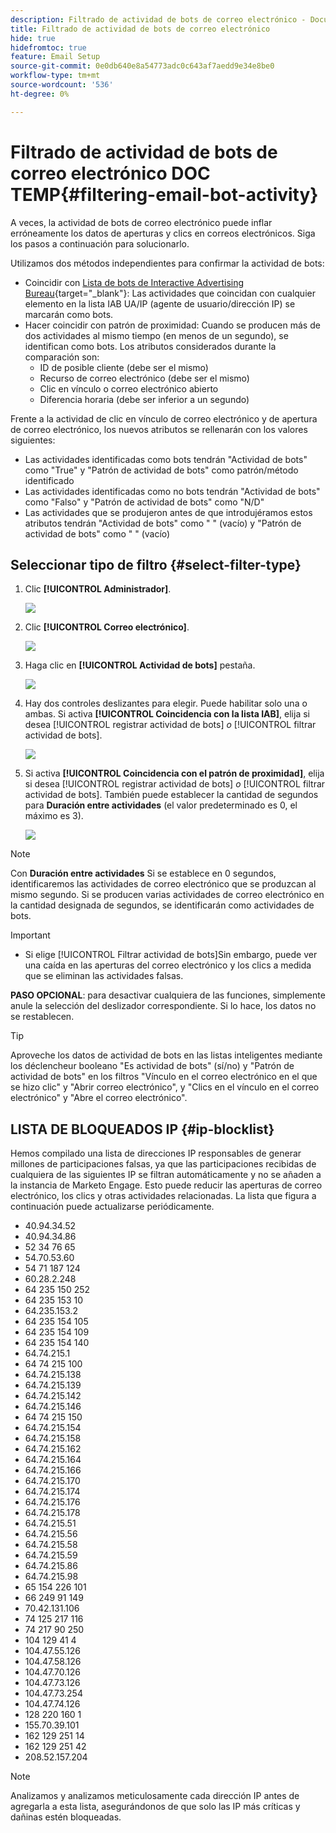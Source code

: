 ```yaml
---
description: Filtrado de actividad de bots de correo electrónico - Documentos de Marketo - Documentación del producto
title: Filtrado de actividad de bots de correo electrónico
hide: true
hidefromtoc: true
feature: Email Setup
source-git-commit: 0e0db640e8a54773adc0c643af7aedd9e34e8be0
workflow-type: tm+mt
source-wordcount: '536'
ht-degree: 0%

---
```


# Filtrado de actividad de bots de correo electrónico DOC TEMP{#filtering-email-bot-activity}

A veces, la actividad de bots de correo electrónico puede inflar erróneamente los datos de aperturas y clics en correos electrónicos. Siga los pasos a continuación para solucionarlo.

Utilizamos dos métodos independientes para confirmar la actividad de bots:

* Coincidir con [Lista de bots de Interactive Advertising Bureau](https://www.iab.com/guidelines/iab-abc-international-spiders-bots-list/){target="_blank"}: Las actividades que coincidan con cualquier elemento en la lista IAB UA/IP (agente de usuario/dirección IP) se marcarán como bots.
* Hacer coincidir con patrón de proximidad: Cuando se producen más de dos actividades al mismo tiempo (en menos de un segundo), se identifican como bots. Los atributos considerados durante la comparación son:
   * ID de posible cliente (debe ser el mismo)
   * Recurso de correo electrónico (debe ser el mismo)
   * Clic en vínculo o correo electrónico abierto
   * Diferencia horaria (debe ser inferior a un segundo)

Frente a la actividad de clic en vínculo de correo electrónico y de apertura de correo electrónico, los nuevos atributos se rellenarán con los valores siguientes:

* Las actividades identificadas como bots tendrán &quot;Actividad de bots&quot; como &quot;True&quot; y &quot;Patrón de actividad de bots&quot; como patrón/método identificado
* Las actividades identificadas como no bots tendrán &quot;Actividad de bots&quot; como &quot;Falso&quot; y &quot;Patrón de actividad de bots&quot; como &quot;N/D&quot;
* Las actividades que se produjeron antes de que introdujéramos estos atributos tendrán &quot;Actividad de bots&quot; como &quot; &quot; (vacío) y &quot;Patrón de actividad de bots&quot; como &quot; &quot; (vacío)

## Seleccionar tipo de filtro {#select-filter-type}

1. Clic **[!UICONTROL Administrador]**.

   ![](assets/filtering-email-bot-activity-1.png)

1. Clic **[!UICONTROL Correo electrónico]**.

   ![](assets/filtering-email-bot-activity-2.png)

1. Haga clic en **[!UICONTROL Actividad de bots]** pestaña.

   ![](assets/filtering-email-bot-activity-3.png)

1. Hay dos controles deslizantes para elegir. Puede habilitar solo una o ambas. Si activa **[!UICONTROL Coincidencia con la lista IAB]**, elija si desea [!UICONTROL registrar actividad de bots] _o_ [!UICONTROL filtrar actividad de bots].

   ![](assets/filtering-email-bot-activity-temp-4.png)

1. Si activa **[!UICONTROL Coincidencia con el patrón de proximidad]**, elija si desea [!UICONTROL registrar actividad de bots] _o_ [!UICONTROL filtrar actividad de bots]. También puede establecer la cantidad de segundos para **Duración entre actividades** (el valor predeterminado es 0, el máximo es 3).

   ![](assets/filtering-email-bot-activity-temp-5.png)

>[!NOTE]
>
>Con **Duración entre actividades** Si se establece en 0 segundos, identificaremos las actividades de correo electrónico que se produzcan al mismo segundo. Si se producen varias actividades de correo electrónico en la cantidad designada de segundos, se identificarán como actividades de bots.

>[!IMPORTANT]
>
>* Si elige [!UICONTROL Filtrar actividad de bots]Sin embargo, puede ver una caída en las aperturas del correo electrónico y los clics a medida que se eliminan las actividades falsas.

**PASO OPCIONAL**: para desactivar cualquiera de las funciones, simplemente anule la selección del deslizador correspondiente. Si lo hace, los datos no se restablecen.

>[!TIP]
>
>Aproveche los datos de actividad de bots en las listas inteligentes mediante los déclencheur booleano &quot;Es actividad de bots&quot; (sí/no) y &quot;Patrón de actividad de bots&quot; en los filtros &quot;Vínculo en el correo electrónico en el que se hizo clic&quot; y &quot;Abrir correo electrónico&quot;, y &quot;Clics en el vínculo en el correo electrónico&quot; y &quot;Abre el correo electrónico&quot;.

## LISTA DE BLOQUEADOS IP {#ip-blocklist}

Hemos compilado una lista de direcciones IP responsables de generar millones de participaciones falsas, ya que las participaciones recibidas de cualquiera de las siguientes IP se filtran automáticamente y no se añaden a la instancia de Marketo Engage. Esto puede reducir las aperturas de correo electrónico, los clics y otras actividades relacionadas. La lista que figura a continuación puede actualizarse periódicamente.

* 40.94.34.52
* 40.94.34.86
* 52 34 76 65
* 54.70.53.60
* 54 71 187 124
* 60.28.2.248
* 64 235 150 252
* 64 235 153 10
* 64.235.153.2
* 64 235 154 105
* 64 235 154 109
* 64 235 154 140
* 64.74.215.1
* 64 74 215 100
* 64.74.215.138
* 64.74.215.139
* 64.74.215.142
* 64.74.215.146
* 64 74 215 150
* 64.74.215.154
* 64.74.215.158
* 64.74.215.162
* 64.74.215.164
* 64.74.215.166
* 64.74.215.170
* 64.74.215.174
* 64.74.215.176
* 64.74.215.178
* 64.74.215.51
* 64.74.215.56
* 64.74.215.58
* 64.74.215.59
* 64.74.215.86
* 64.74.215.98
* 65 154 226 101
* 66 249 91 149
* 70.42.131.106
* 74 125 217 116
* 74 217 90 250
* 104 129 41 4
* 104.47.55.126
* 104.47.58.126
* 104.47.70.126
* 104.47.73.126
* 104.47.73.254
* 104.47.74.126
* 128 220 160 1
* 155.70.39.101
* 162 129 251 14
* 162 129 251 42
* 208.52.157.204

>[!NOTE]
>
>Analizamos y analizamos meticulosamente cada dirección IP antes de agregarla a esta lista, asegurándonos de que solo las IP más críticas y dañinas estén bloqueadas.
